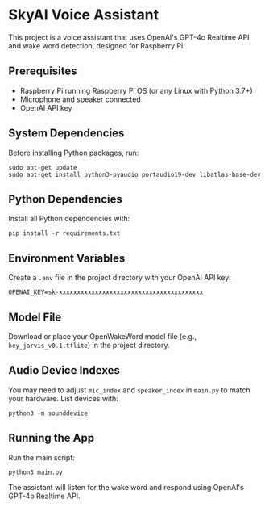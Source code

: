 # SkyAI Voice Assistant

This project is a voice assistant that uses OpenAI's GPT-4o Realtime API and wake word detection, designed for Raspberry Pi.

## Prerequisites

- Raspberry Pi running Raspberry Pi OS (or any Linux with Python 3.7+)
- Microphone and speaker connected
- OpenAI API key

## System Dependencies

Before installing Python packages, run:

```
sudo apt-get update
sudo apt-get install python3-pyaudio portaudio19-dev libatlas-base-dev
```

## Python Dependencies

Install all Python dependencies with:

```
pip install -r requirements.txt
```

## Environment Variables

Create a `.env` file in the project directory with your OpenAI API key:

```
OPENAI_KEY=sk-xxxxxxxxxxxxxxxxxxxxxxxxxxxxxxxxxxxxxxxx
```

## Model File

Download or place your OpenWakeWord model file (e.g., `hey_jarvis_v0.1.tflite`) in the project directory.

## Audio Device Indexes

You may need to adjust `mic_index` and `speaker_index` in `main.py` to match your hardware. List devices with:

```
python3 -m sounddevice
```

## Running the App

Run the main script:

```
python3 main.py
```

The assistant will listen for the wake word and respond using OpenAI's GPT-4o Realtime API. 